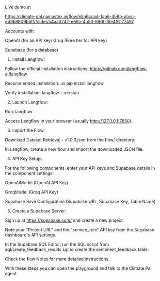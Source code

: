 Live demo at 

https://climate-pal.namastex.ai/flow/e5a6ccad-1aa6-458b-abcc-ed9b9809b5ff/folder/54aad242-ee9a-4a53-960f-3fe4f6177497

Accounts with:

OpenAI (for an API key)
Groq (Free tier for API key)

Supabase (for a database)

1. Install Langflow:

Follow the official installation instructions: https://github.com/langflow-ai/langflow

Recommended installation: uv pip install langflow

Verify installation: langflow --version

2. Launch Langflow:

Run: langflow

Access Langflow in your browser (usually http://127.0.0.1:7860).

3. Import the Flow:

Download Dataset Retrieval - v1.0.3.json from the flow/ directory.

In Langflow, create a new flow and import the downloaded JSON file.

4. API Key Setup:

For the following components, enter your API keys and Supabase details in the component settings:

OpenAIModel (OpenAI API Key)

GroqModel (Groq API Key)

Supabase Save Configuration (Supabase URL, Supabase Key, Table Name)

5. Create a Supabase Server:

Sign up at https://supabase.com/ and create a new project.

Note your "Project URL" and the "service_role" API key from the Supabase dashboard's API settings.

In the Supabase SQL Editor, run the SQL script from sql/create_feedback_results.sql to create the sentiment_feedback table.

Check the flow Notes for more detailed instructions.

With these steps you can open the playground and talk to the Climate Pal agent.